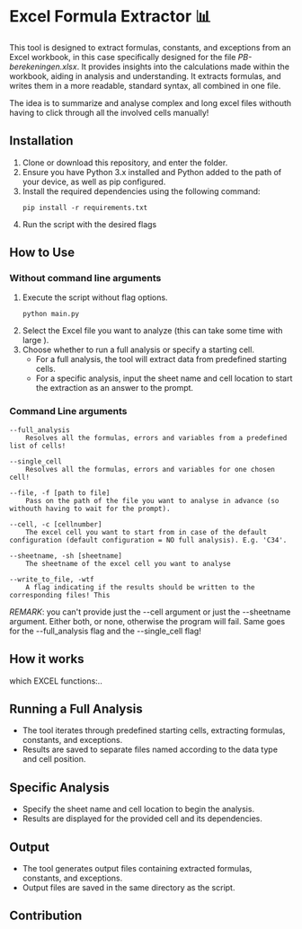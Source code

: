 # Excel Formula Extractor 📊

This tool is designed to extract formulas, constants, and exceptions from an Excel workbook, in this case specifically designed for the file _PB-berekeningen.xlsx_. It provides insights into the calculations made within the workbook, aiding in analysis and understanding. It extracts formulas, and writes them in a more readable, standard syntax, all combined in one file.

The idea is to summarize and analyse complex and long excel files withouth having to click through all the involved cells manually!

## Installation 
1. Clone or download this repository, and enter the folder.
2. Ensure you have Python 3.x installed and Python added to the path of your device, as well as pip configured.
3. Install the required dependencies using the following command:
    ```shell
    pip install -r requirements.txt 
    ```
4. Run the script with the desired flags

## How to Use
### Without command line arguments
1. Execute the script without flag options.
    ```shell
    python main.py
    ```
2. Select the Excel file you want to analyze (this can take some time with large ). 
3. Choose whether to run a full analysis or specify a starting cell.
    - For a full analysis, the tool will extract data from predefined starting cells.
    - For a specific analysis, input the sheet name and cell location to start the extraction as an answer to the prompt.

### Command Line arguments
```
--full_analysis
    Resolves all the formulas, errors and variables from a predefined list of cells!

--single_cell
    Resolves all the formulas, errors and variables for one chosen cell!

--file, -f [path to file]
    Pass on the path of the file you want to analyse in advance (so withouth having to wait for the prompt).

--cell, -c [cellnumber]
    The excel cell you want to start from in case of the default configuration (default configuration = NO full analysis). E.g. 'C34'.

--sheetname, -sh [sheetname]
    The sheetname of the excel cell you want to analyse

--write_to_file, -wtf
    A flag indicating if the results should be written to the corresponding files! This 
```
*_REMARK_*: 
you can't provide just the --cell argument or just the --sheetname argument. Either both, or none, otherwise the program will fail. Same goes for the --full_analysis flag and the --single_cell flag!

## How it works
which EXCEL functions:..


## Running a Full Analysis
- The tool iterates through predefined starting cells, extracting formulas, constants, and exceptions.
- Results are saved to separate files named according to the data type and cell position.

## Specific Analysis
- Specify the sheet name and cell location to begin the analysis.
- Results are displayed for the provided cell and its dependencies.

## Output
- The tool generates output files containing extracted formulas, constants, and exceptions.
- Output files are saved in the same directory as the script.

## Contribution

